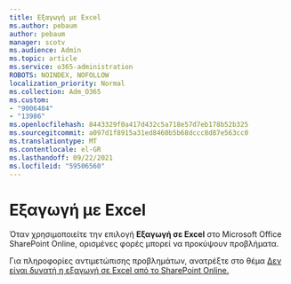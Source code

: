 ```yaml
---
title: Εξαγωγή με Excel
ms.author: pebaum
author: pebaum
manager: scotv
ms.audience: Admin
ms.topic: article
ms.service: o365-administration
ROBOTS: NOINDEX, NOFOLLOW
localization_priority: Normal
ms.collection: Adm_O365
ms.custom:
- "9006404"
- "13986"
ms.openlocfilehash: 8443329f0a417d432c5a718e57d7eb178b52b325
ms.sourcegitcommit: a097d1f8915a31ed8460b5b68dccc8d87e563cc0
ms.translationtype: MT
ms.contentlocale: el-GR
ms.lasthandoff: 09/22/2021
ms.locfileid: "59506560"
---
```

# <a name="exporting-with-excel"></a>Εξαγωγή με Excel

Όταν χρησιμοποιείτε την επιλογή **Εξαγωγή σε Excel** στο Microsoft Office SharePoint Online, ορισμένες φορές μπορεί να προκύψουν προβλήματα.

Για πληροφορίες αντιμετώπισης προβλημάτων, ανατρέξτε στο θέμα [Δεν είναι δυνατή η εξαγωγή σε Excel από το SharePoint Online.](https://docs.microsoft.com/office/troubleshoot/excel/cannot-export-to-excel)